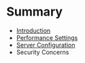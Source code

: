 # Summary

* [Introduction](README.md)
* [Performance Settings](performance.md)
* [Server Configuration](server_configuration.md)
* Security Concerns

